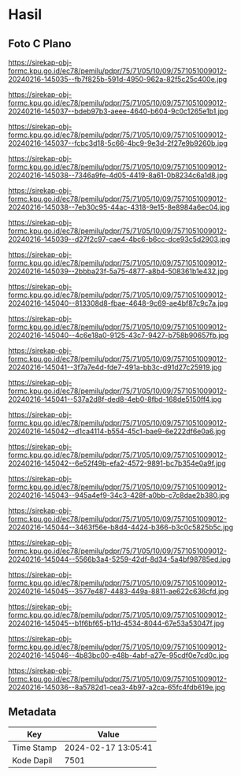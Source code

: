 # Hasil

## Foto C Plano

https://sirekap-obj-formc.kpu.go.id/ec78/pemilu/pdpr/75/71/05/10/09/7571051009012-20240216-145035--fb7f825b-591d-4950-962a-82f5c25c400e.jpg

https://sirekap-obj-formc.kpu.go.id/ec78/pemilu/pdpr/75/71/05/10/09/7571051009012-20240216-145037--bdeb97b3-aeee-4640-b604-9c0c1265e1b1.jpg

https://sirekap-obj-formc.kpu.go.id/ec78/pemilu/pdpr/75/71/05/10/09/7571051009012-20240216-145037--fcbc3d18-5c66-4bc9-9e3d-2f27e9b9260b.jpg

https://sirekap-obj-formc.kpu.go.id/ec78/pemilu/pdpr/75/71/05/10/09/7571051009012-20240216-145038--7346a9fe-4d05-4419-8a61-0b8234c6a1d8.jpg

https://sirekap-obj-formc.kpu.go.id/ec78/pemilu/pdpr/75/71/05/10/09/7571051009012-20240216-145038--7eb30c95-44ac-4318-9e15-8e8984a6ec04.jpg

https://sirekap-obj-formc.kpu.go.id/ec78/pemilu/pdpr/75/71/05/10/09/7571051009012-20240216-145039--d27f2c97-cae4-4bc6-b6cc-dce93c5d2903.jpg

https://sirekap-obj-formc.kpu.go.id/ec78/pemilu/pdpr/75/71/05/10/09/7571051009012-20240216-145039--2bbba23f-5a75-4877-a8b4-508361b1e432.jpg

https://sirekap-obj-formc.kpu.go.id/ec78/pemilu/pdpr/75/71/05/10/09/7571051009012-20240216-145040--813308d8-fbae-4648-9c69-ae4bf87c9c7a.jpg

https://sirekap-obj-formc.kpu.go.id/ec78/pemilu/pdpr/75/71/05/10/09/7571051009012-20240216-145040--4c6e18a0-9125-43c7-9427-b758b90657fb.jpg

https://sirekap-obj-formc.kpu.go.id/ec78/pemilu/pdpr/75/71/05/10/09/7571051009012-20240216-145041--3f7a7e4d-fde7-491a-bb3c-d91d27c25919.jpg

https://sirekap-obj-formc.kpu.go.id/ec78/pemilu/pdpr/75/71/05/10/09/7571051009012-20240216-145041--537a2d8f-ded8-4eb0-8fbd-168de5150ff4.jpg

https://sirekap-obj-formc.kpu.go.id/ec78/pemilu/pdpr/75/71/05/10/09/7571051009012-20240216-145042--d1ca4114-b554-45c1-bae9-6e222df6e0a6.jpg

https://sirekap-obj-formc.kpu.go.id/ec78/pemilu/pdpr/75/71/05/10/09/7571051009012-20240216-145042--6e52f49b-efa2-4572-9891-bc7b354e0a9f.jpg

https://sirekap-obj-formc.kpu.go.id/ec78/pemilu/pdpr/75/71/05/10/09/7571051009012-20240216-145043--945a4ef9-34c3-428f-a0bb-c7c8dae2b380.jpg

https://sirekap-obj-formc.kpu.go.id/ec78/pemilu/pdpr/75/71/05/10/09/7571051009012-20240216-145044--3463f56e-b8d4-4424-b366-b3c0c5825b5c.jpg

https://sirekap-obj-formc.kpu.go.id/ec78/pemilu/pdpr/75/71/05/10/09/7571051009012-20240216-145044--5566b3a4-5259-42df-8d34-5a4bf98785ed.jpg

https://sirekap-obj-formc.kpu.go.id/ec78/pemilu/pdpr/75/71/05/10/09/7571051009012-20240216-145045--3577e487-4483-449a-8811-ae622c636cfd.jpg

https://sirekap-obj-formc.kpu.go.id/ec78/pemilu/pdpr/75/71/05/10/09/7571051009012-20240216-145045--b1f6bf65-b11d-4534-8044-67e53a53047f.jpg

https://sirekap-obj-formc.kpu.go.id/ec78/pemilu/pdpr/75/71/05/10/09/7571051009012-20240216-145046--4b83bc00-e48b-4abf-a27e-95cdf0e7cd0c.jpg

https://sirekap-obj-formc.kpu.go.id/ec78/pemilu/pdpr/75/71/05/10/09/7571051009012-20240216-145036--8a5782d1-cea3-4b97-a2ca-65fc4fdb619e.jpg


## Metadata

| Key        | Value               |
| ---------- | ------------------- |
| Time Stamp | 2024-02-17 13:05:41 |
| Kode Dapil | 7501                |



